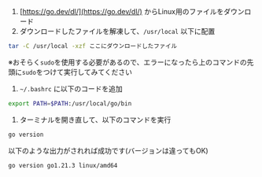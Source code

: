 1. [https://go.dev/dl/](https://go.dev/dl/) からLinux用のファイルをダウンロード
1. ダウンロードしたファイルを解凍して、`/usr/local` 以下に配置
  ```bash
  tar -C /usr/local -xzf ここにダウンロードしたファイル
  ```
  ※おそらく`sudo`を使用する必要があるので、エラーになったら上のコマンドの先頭に`sudo`をつけて実行してみてください
1. `~/.bashrc` に以下のコードを追加
  ```bash
  export PATH=$PATH:/usr/local/go/bin
  ```
1. ターミナルを開き直して、以下のコマンドを実行
  ```bash
  go version
  ```
  以下のような出力がされれば成功です(バージョンは違ってもOK)
  ```bash
  go version go1.21.3 linux/amd64
  ```